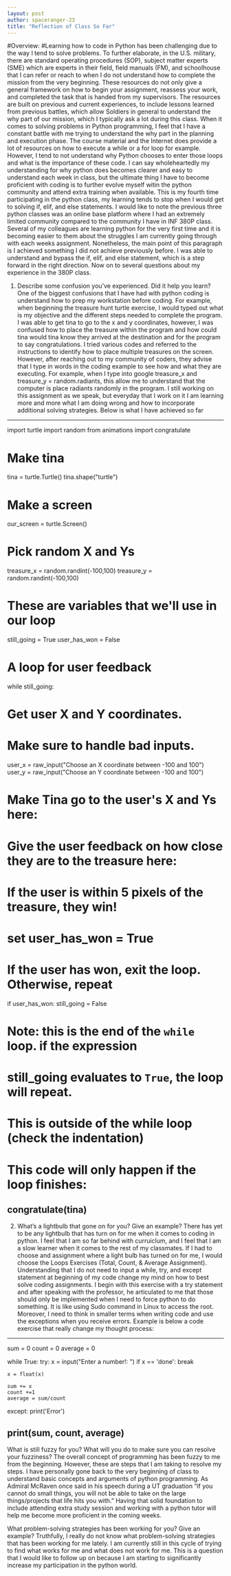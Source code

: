 ```yaml
---
layout: post
author: spaceranger-23
title: "Reflection of Class So Far"
---
```


#Overview:
#Learning how to code in Python has been challenging due to the way I tend to solve problems. To further elaborate, in the U.S. military, there are standard operating procedures (SOP), subject matter experts (SME) which are experts in their field, field manuals (FM), and schoolhouse that I can refer or reach to when I do not understand how to complete the mission from the very beginning. These resources do not only give a general framework on how to begin your assignment, reassess your work, and completed the task that is handed from my supervisors. The resources are built on previous and current experiences, to include lessons learned from previous battles, which allow Soldiers in general to understand the why part of our mission, which I typically ask a lot during this class. 
When it comes to solving problems in Python programming, I feel that I have a constant battle with me trying to understand the why part in the planning and execution phase. The course material and the Internet does provide a lot of resources on how to execute a while or a for loop for example. However, I tend to not understand why Python chooses to enter those loops and what is the importance of these code. I can say wholeheartedly my understanding for why python does becomes clearer and easy to understand each week in class, but the ultimate thing I have to become proficient with coding is to further evolve myself witin the python community and attend extra training when available. 
This is my fourth time participating in the python class, my learning tends to stop when I would get to solving if, elif, and else statements. I would like to note the previous three python classes was an online base platform where I had an extremely limited community compared to the community I have in INF 380P class. Several of my colleagues are learning python for the very first time and it is becoming easier to them about the struggles I am currently going through with each weeks assignment. Nonetheless, the main point of this paragraph is I achieved something I did not achieve previously before. I was able to understand and bypass the if, elif, and else statement, which is a step forward in the right direction. Now on to several questions about my experience in the 380P class. 

1. Describe some confusion you’ve experienced. Did it help you learn? 
One of the biggest confusions that I have had with python coding is understand how to prep my workstation before coding. For example, when beginning the treasure hunt turtle exercise, I would typed out what is my objective and the different steps needed to complete the program. I was able to get tina to go to the x and y coordinates, however, I was confused how to place the treasure within the program and how could tina would tina know they arrived at the destination and for the program to say congratulations. I tried various codes and referred to the instructions to identify how to place multiple treasures on the screen. However, after reaching out to my community of coders, they advise that I type in words in the coding example to see how and what they are executing. For example, when I type into google treasure_x and treasure_y = random.radiants, this allow me to understand that the computer is place radiants randomly in the program. I still working on this assignment as we speak, but everyday that I work on it I am learning more and more what I am doing wrong and how to incorporate additional solving strategies. Below is what I have achieved so far

---
import turtle
import random
from animations import congratulate

# Make tina
tina = turtle.Turtle()
tina.shape("turtle")

# Make a screen
our_screen = turtle.Screen()

# Pick random X and Ys
treasure_x = random.randint(-100,100)
treasure_y = random.randint(-100,100)

# These are variables that we'll use in our loop
still_going = True
user_has_won = False

# A loop for user feedback
while still_going:
  # Get user X and Y coordinates.
  # Make sure to handle bad inputs.
  user_x = raw_input("Choose an X coordinate between -100 and 100")
  user_y = raw_input("Choose an Y coordinate between -100 and 100")
  
  # Make Tina go to the user's X and Ys here:
  
  
  # Give the user feedback on how close they are to the treasure here:
  
  
  # If the user is within 5 pixels of the treasure, they win!
  # set user_has_won = True
  
  # If the user has won, exit the loop.  Otherwise, repeat
  if user_has_won:
    still_going = False
    
  # Note: this is the end of the `while` loop. if the expression
  # still_going evaluates to `True`, the loop will repeat.

# This is outside of the while loop (check the indentation)
# This code will only happen if the loop finishes:
congratulate(tina)
---


2. What’s a lightbulb that gone on for you? Give an example?
There has yet to be any lightbulb that has turn on for me when it comes to coding in python. I feel that I am so far behind with curruiclum, and I feel that I am a slow learner when it comes to the rest of my classmates. If I had to choose and assignment where a light bulb has turned on for me, I would choose the Loops Exercises (Total, Count, & Average Assignment). Understanding that I do not need to input a while, try, and except statement at beginning of my code change my mind on how to best solve coding assignments. I begin with this exercise with a try statement and after speaking with the professor, he articulated to me that those should only be implemented when I need to force python to do something. It is like using Sudo command in Linux to access the root. Moreover, I need to think in smaller terms when writing code and use the exceptions when you receive errors. Example is below a code exercise that really change my thought process:
---
sum = 0
count = 0
average = 0

while True:
  try:
    x = input("Enter a number!: ")
    if x == 'done':
      break
    
    x = float(x)
    
    sum += x 
    count +=1 
    average = sum/count

  except: 
    print('Error')

print(sum, count, average)
---

What is still fuzzy for you? What will you do to make sure you can resolve your fuzziness?
The overall concept of programming has been fuzzy to me from the beginning. However, these are steps that I am taking to resolve my steps. I have personally gone back to the very beginning of class to understand basic concepts and arguments of python programming. As Admiral McRaven once said in his speech during a UT graduation “if you cannot do small things, you will not be able to take on the large things/projects that life hits you with.” Having that solid foundation to include attending extra study session and working with a python tutor will help me become more proficient in the coming weeks. 

What problem-solving strategies has been working for you? Give an example?
Truthfully, I really do not know what problem-solving strategies that has been working for me lately. I am currently still in this cycle of trying to find what works for me and what does not work for me. This is a question that I would like to follow up on because I am starting to significantly increase my participation in the python world.  
